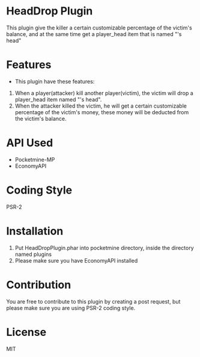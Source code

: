 # HeadDrop Plugin
This plugin give the killer a certain customizable percentage of the victim's balance, and at the same time get a player_head item that is named "<victim>'s head"

# Features
- This plugin have these features:
1. When a player(attacker) kill another player(victim), the victim will drop a player_head item named "<victim>'s head".
2. When the attacker killed the victim, he will get a certain customizable percentage of the victim's money, these money will be deducted from the victim's balance.

# API Used
- Pocketmine-MP
- EconomyAPI

# Coding Style
PSR-2

# Installation
1. Put HeadDropPlugin.phar into pocketmine directory, inside the directory named plugins
2. Please make sure you have EconomyAPI installed

# Contribution
You are free to contribute to this plugin by creating a post request, but please make sure you are using PSR-2 coding style.

# License
MIT
